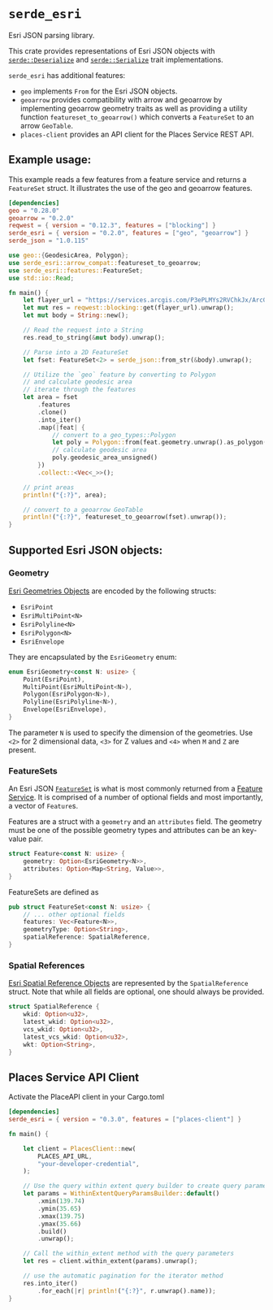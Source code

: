 # `serde_esri`

Esri JSON parsing library.

This crate provides representations of Esri JSON objects with [`serde::Deserialize`](https://docs.rs/serde/1.0.192/serde/de/trait.Deserialize.html) and [`serde::Serialize`](https://docs.rs/serde/1.0.192/serde/de/trait.Serialize.html) trait implementations.

`serde_esri` has additional features:

- `geo` implements `From` for the Esri JSON objects.
- `geoarrow` provides compatibility with arrow and geoarrow by implementing geoarrow geometry traits as well as providing a utility function `featureset_to_geoarrow()` which converts a `FeatureSet` to an arrow `GeoTable`.
- `places-client` provides an API client for the Places Service REST API. 


## Example usage: 

This example reads a few features from a feature service and returns a `FeatureSet` struct. It illustrates the use of the geo and geoarrow features. 

```toml
[dependencies]
geo = "0.28.0"
geoarrow = "0.2.0"
reqwest = { version = "0.12.3", features = ["blocking"] }
serde_esri = { version = "0.2.0", features = ["geo", "geoarrow"] }
serde_json = "1.0.115"
```

```rust
use geo::{GeodesicArea, Polygon};
use serde_esri::arrow_compat::featureset_to_geoarrow;
use serde_esri::features::FeatureSet;
use std::io::Read;

fn main() {
    let flayer_url = "https://services.arcgis.com/P3ePLMYs2RVChkJx/ArcGIS/rest/services/USA_Counties_Generalized_Boundaries/FeatureServer/0/query?where=1%3D1&outFields=*&returnGeometry=true&resultRecordCount=5&f=json";
    let mut res = reqwest::blocking::get(flayer_url).unwrap();
    let mut body = String::new();

    // Read the request into a String
    res.read_to_string(&mut body).unwrap();

    // Parse into a 2D FeatureSet
    let fset: FeatureSet<2> = serde_json::from_str(&body).unwrap();

    // Utilize the `geo` feature by converting to Polygon
    // and calculate geodesic area
    // iterate through the features
    let area = fset
        .features
        .clone()
        .into_iter()
        .map(|feat| {
            // convert to a geo_types::Polygon
            let poly = Polygon::from(feat.geometry.unwrap().as_polygon().unwrap());
            // calculate geodesic area
            poly.geodesic_area_unsigned()
        })
        .collect::<Vec<_>>();

    // print areas
    println!("{:?}", area);

    // convert to a geoarrow GeoTable
    println!("{:?}", featureset_to_geoarrow(fset).unwrap());
}
```

## Supported Esri JSON objects:

### Geometry 

[Esri Geometries Objects](https://developers.arcgis.com/documentation/common-data-types/geometry-objects.htm) are encoded by the following structs: 

- `EsriPoint`
- `EsriMultiPoint<N>`
- `EsriPolyline<N>`
- `EsriPolygon<N>`
- `EsriEnvelope`

They are encapsulated by the `EsriGeometry` enum:

```rust
enum EsriGeometry<const N: usize> {
    Point(EsriPoint),
    MultiPoint(EsriMultiPoint<N>),
    Polygon(EsriPolygon<N>),
    Polyline(EsriPolyline<N>),
    Envelope(EsriEnvelope),
}
```
The parameter `N` is used to specify the dimension of the geometries. Use `<2>` for 2 dimensional data, `<3>` for Z values and `<4>` when `M` and `Z` are present. 

### FeatureSets 

An Esri JSON [`FeatureSet`](https://developers.arcgis.com/documentation/common-data-types/featureset-object.htm) is what is most commonly returned from a [Feature Service](https://developers.arcgis.com/rest/services-reference/enterprise/feature-service.htm). It is comprised of a number of optional fields and most importantly, a vector of `Feature`s.

Features are a struct with a `geometry` and an `attributes` field. The geometry must be one of the possible geometry types and attributes can be an key-value pair. 

```rust
struct Feature<const N: usize> {
    geometry: Option<EsriGeometry<N>>,
    attributes: Option<Map<String, Value>>,
}
```

FeatureSets are defined as 

```rust
pub struct FeatureSet<const N: usize> {
    // ... other optional fields 
    features: Vec<Feature<N>>,
    geometryType: Option<String>,
    spatialReference: SpatialReference,
}
```

### Spatial References

[Esri Spatial Reference Objects](https://developers.arcgis.com/documentation/common-data-types/geometry-objects.htm#GUID-DFF0E738-5A42-40BC-A811-ACCB5814BABC) are represented by the `SpatialReference` struct. Note that while all fields are optional, one should always be provided. 

```rust
struct SpatialReference {
    wkid: Option<u32>,
    latest_wkid: Option<u32>,
    vcs_wkid: Option<u32>,
    latest_vcs_wkid: Option<u32>,
    wkt: Option<String>,
}
```

## Places Service API Client

Activate the PlaceAPI client in your Cargo.toml


```toml
[dependencies]
serde_esri = { version = "0.3.0", features = ["places-client"] }
```

```rust
fn main() {

    let client = PlacesClient::new(
        PLACES_API_URL,
        "your-developer-credential",
    );

    // Use the query within extent query builder to create query parameters
    let params = WithinExtentQueryParamsBuilder::default()
        .xmin(139.74)
        .ymin(35.65)
        .xmax(139.75)
        .ymax(35.66)
        .build()
        .unwrap();

    // Call the within_extent method with the query parameters
    let res = client.within_extent(params).unwrap();

    // use the automatic pagination for the iterator method
    res.into_iter()
        .for_each(|r| println!("{:?}", r.unwrap().name));
}

